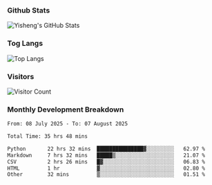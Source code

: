 ### Github Stats
![Yisheng's GitHub Stats](https://github-readme-stats-9qabuvhk1-gongyisheng.vercel.app/api?username=gongyisheng&count_private=true&show_icons=true)
### Tog Langs
![Top Langs](https://github-readme-stats-9qabuvhk1-gongyisheng.vercel.app/api/top-langs/?username=gongyisheng&layout=compact)
### Visitors
![Visitor Count](https://profile-counter.glitch.me/gongyisheng/count.svg)
### Monthly Development Breakdown
<!--START_SECTION:waka-->

```txt
From: 08 July 2025 - To: 07 August 2025

Total Time: 35 hrs 48 mins

Python       22 hrs 32 mins  ███████████████▓░░░░░░░░░   62.97 %
Markdown     7 hrs 32 mins   █████▒░░░░░░░░░░░░░░░░░░░   21.07 %
CSV          2 hrs 26 mins   █▓░░░░░░░░░░░░░░░░░░░░░░░   06.83 %
HTML         1 hr            ▓░░░░░░░░░░░░░░░░░░░░░░░░   02.80 %
Other        32 mins         ▒░░░░░░░░░░░░░░░░░░░░░░░░   01.51 %
```

<!--END_SECTION:waka-->
